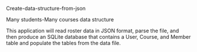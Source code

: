 Create-data-structure-from-json

Many students-Many courses data structure

This application will read roster data in JSON format, parse the file, and then produce an SQLite database that contains a User, Course, and Member table and populate the tables from the data file.